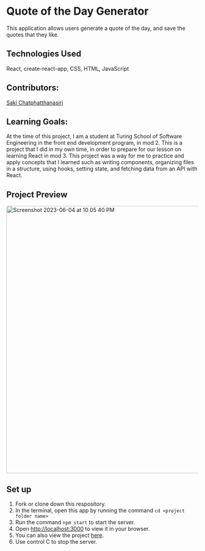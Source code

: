 # Quote of the Day Generator
This application allows users generate a quote of the day, and save the quotes that they like.

## Technologies Used
React, create-react-app, CSS, HTML, JavaScript

## Contributors:
<a href="https://github.com/sakisandrac">Saki Chatphatthanasiri</a>

## Learning Goals:
At the time of this project, I am a student at Turing School of Software Engineering in the front end development program, in mod 2. This is a project that I did in my own time, in order to prepare for our lesson on learning React in mod 3. This project was a way for me to practice and apply concepts that I learned such as writing components, organizing files in a structure, using hooks, setting state, and fetching data from an API with React.

## Project Preview
<img width="700" alt="Screenshot 2023-06-04 at 10 05 40 PM" src="https://github.com/sakisandrac/ideabox2/assets/118419729/5a8f0637-4b1d-4c5b-bd3c-0f8707099d7d">

## Set up
1. Fork or clone down this respository. 
2. In the terminal, open this app by running the command `cd <project folder name>`
3. Run the command `npm start` to start the server.
4. Open [http://localhost:3000](http://localhost:3000) to view it in your browser.
5. You can also view the project <a href="https://ideabox2.vercel.app/">here</a>.
6. Use control C to stop the server.
